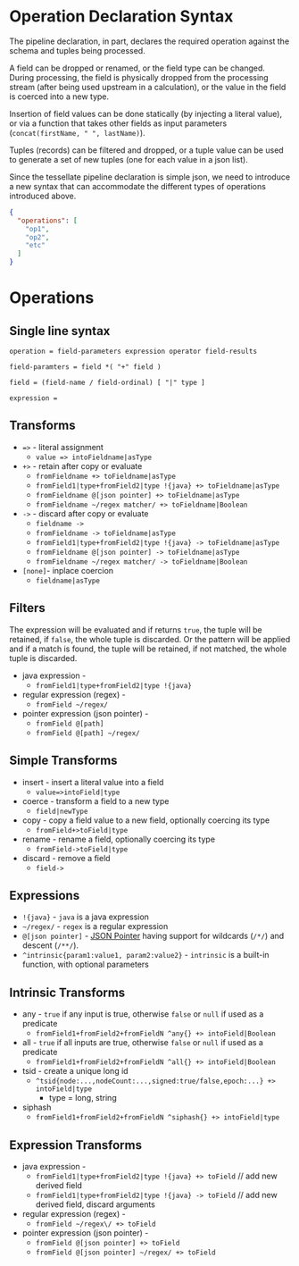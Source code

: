 # Operation Declaration Syntax

The pipeline declaration, in part, declares the required operation against the schema and tuples being processed.

A field can be dropped or renamed, or the field type can be changed. During processing, the field is physically dropped
from the processing stream (after being used upstream in a calculation), or the value in the field is coerced into a new
type.

Insertion of field values can be done statically (by injecting a literal value), or via a function that takes other
fields as input parameters (`concat(firstName, " ", lastName)`).

Tuples (records) can be filtered and dropped, or a tuple value can be used to generate a set of new tuples (one
for each value in a json list).

Since the tessellate pipeline declaration is simple json, we need to introduce a new syntax that can accommodate the
different types of operations introduced above.

```json
{
  "operations": [
    "op1",
    "op2",
    "etc"
  ]
}
```

# Operations

## Single line syntax

```bnf
operation = field-parameters expression operator field-results

field-paramters = field *( "+" field )

field = (field-name / field-ordinal) [ "|" type ] 

expression = 

``` 

## Transforms

- `=>` - literal assignment
  - `value => intoFieldname|asType`
- `+>` - retain after copy or evaluate
  - `fromFieldname +> toFieldname|asType`
  - `fromField1|type+fromField2|type !{java} +> toFieldname|asType`
  - `fromFieldname @[json pointer] +> toFieldname|asType`
  - `fromFieldname ~/regex matcher/ +> toFieldname|Boolean`
- `->` - discard after copy or evaluate
  - `fieldname ->`
  - `fromFieldname -> toFieldname|asType`
  - `fromField1|type+fromField2|type !{java} -> toFieldname|asType`
  - `fromFieldname @[json pointer] -> toFieldname|asType`
  - `fromFieldname ~/regex matcher/ -> toFieldname|Boolean`
- `[none]`- inplace coercion
  - `fieldname|asType`

## Filters

The expression will be evaluated and if returns `true`, the tuple will be retained, if `false`, the whole tuple is
discarded. Or the pattern will be applied and if a match is found, the tuple will be retained, if not matched, the whole
tuple is discarded.

- java expression -
  - `fromField1|type+fromField2|type !{java}`
- regular expression (regex) -
  - `fromField ~/regex/`
- pointer expression (json pointer) -
  - `fromField @[path]`
  - `fromField @[path] ~/regex/`

## Simple Transforms

- insert - insert a literal value into a field
  - `value=>intoField|type`
- coerce - transform a field to a new type
  - `field|newType`
- copy - copy a field value to a new field, optionally coercing its type
  - `fromField+>toField|type`
- rename - rename a field, optionally coercing its type
  - `fromField->toField|type`
- discard - remove a field
  - `field->`

## Expressions

- `!{java}` - `java` is a java expression
- `~/regex/` - `regex` is a regular expression
- `@[json pointer]` - [JSON Pointer](https://tools.ietf.org/html/draft-ietf-appsawg-json-pointer-03) having support for
  wildcards (`/*/`) and descent (`/**/`).
- `^intrinsic{param1:value1, param2:value2}` - `intrinsic` is a built-in function, with optional parameters

## Intrinsic Transforms

- any - `true` if any input is true, otherwise `false` or `null` if used as a predicate
  - `fromField1+fromField2+fromFieldN ^any{} +> intoField|Boolean`
- all - `true` if all inputs are true, otherwise `false` or `null` if used as a predicate
  - `fromField1+fromField2+fromFieldN ^all{} +> intoField|Boolean`
- tsid - create a unique long id
  - `^tsid{node:...,nodeCount:...,signed:true/false,epoch:...} +> intoField|type`
    - type = long, string
- siphash
  - `fromField1+fromField2+fromFieldN ^siphash{} +> intoField|type`

## Expression Transforms

- java expression -
  - `fromField1|type+fromField2|type !{java} +> toField` // add new derived field
  - `fromField1|type+fromField2|type !{java} -> toField` // add new derived field, discard arguments
- regular expression (regex) -
  - `fromField ~/regex\/ +> toField`
- pointer expression (json pointer) -
  - `fromField @[json pointer] +> toField`
  - `fromField @[json pointer] ~/regex/ +> toField`
